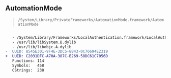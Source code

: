 ## AutomationMode

> `/System/Library/PrivateFrameworks/AutomationMode.framework/AutomationMode`

```diff

   - /System/Library/Frameworks/LocalAuthentication.framework/LocalAuthentication
   - /usr/lib/libSystem.B.dylib
   - /usr/lib/libobjc.A.dylib
-  UUID: 8545E301-9F4E-3DC5-8843-0C76694E2319
+  UUID: C2031DFC-A70A-387C-B269-58DC61C7056D
   Functions: 114
   Symbols:   458
   CStrings:  238

```
